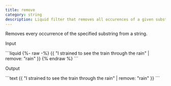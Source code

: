 ```yaml
---
title: remove
category: string
description: Liquid filter that removes all occurences of a given substring from a string.
---
```


Removes every occurrence of the specified substring from a string.

<p class="code-label">Input</p>
```liquid
{%- raw -%}
{{ "I strained to see the train through the rain" | remove: "rain" }}
{% endraw %}
```

<p class="code-label">Output</p>
```text
{{ "I strained to see the train through the rain" | remove: "rain" }}
```
